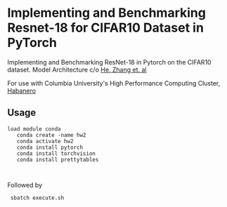 # Implementing and Benchmarking Resnet-18 for CIFAR10 Dataset in PyTorch

Implementing and Benchmarking ResNet-18 in Pytorch on the CIFAR10 dataset. 
Model Architecture c/o [He, Zhang et. al](https://arxiv.org/abs/1512.03385)

For use with Columbia University's High Performance Computing Cluster, [Habanero](https://confluence.columbia.edu/confluence/display/rcs/Habanero+-+Getting+Started)

## Usage

~~~
load module conda
   conda create -name hw2
   conda activate hw2
   conda install pytorch
   conda install torchvision
   conda install prettytables 
   
   
   ~~~
   
Followed by

   ``` sbatch execute.sh```
